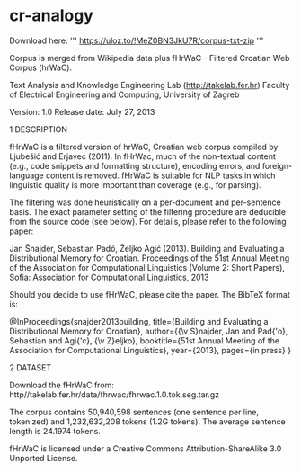 # cr-analogy

Download here: 
'''
https://uloz.to/!MeZ0BN3JkU7R/corpus-txt-zip
'''


Corpus is merged from Wikipedia data plus fHrWaC - Filtered Croatian Web Corpus (hrWaC). 



Text Analysis and Knowledge Engineering Lab (http://takelab.fer.hr)
Faculty of Electrical Engineering and Computing, University of Zagreb

Version: 1.0
Release date: July 27, 2013

1 DESCRIPTION

fHrWaC is a filtered version of hrWaC, Croatian web corpus compiled by Ljubešić
and Erjavec (2011). In fHrWac, much of the non-textual content (e.g., code
snippets and formatting structure), encoding errors, and foreign-language
content is removed. fHrWaC is suitable for NLP tasks in which linguistic
quality is more important than coverage (e.g., for parsing).

The filtering was done heuristically on a per-document and per-sentence basis.
The exact parameter setting of the filtering procedure are deducible from the
source code (see below). For details, please refer to the following paper: 

  Jan Šnajder, Sebastian Padó, Željko Agić (2013). Building and Evaluating a
  Distributional Memory for Croatian. Proceedings of the 51st Annual Meeting of
  the Association for Computational Linguistics (Volume 2: Short Papers), Sofia:
  Association for Computational Linguistics, 2013

Should you decide to use fHrWaC, please cite the paper. The BibTeX format is:

@InProceedings{snajder2013building,
  title={Building and Evaluating a Distributional Memory for Croatian},
  author={{\v S}najder, Jan and Pad{\'o}, Sebastian and Agi{\'c}, {\v Z}eljko},
  booktitle={51st Annual Meeting of the Association for Computational Linguistics},
  year={2013},
  pages={in press}
}

2 DATASET

Download the fHrWaC from: http//takelab.fer.hr/data/fhrwac/fhrwac.1.0.tok.seg.tar.gz 

The corpus contains 50,940,598 sentences (one sentence per line, tokenized) and
1,232,632,208 tokens (1.2G tokens). The average sentence length is 24.1974
tokens.  

fHrWaC is licensed under a Creative Commons Attribution-ShareAlike 3.0
Unported License.
